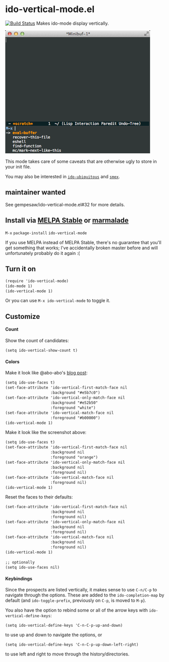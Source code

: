 # ido-vertical-mode.el

[![Build Status](https://travis-ci.org/gempesaw/ido-vertical-mode.el.svg?branch=master)](https://travis-ci.org/gempesaw/ido-vertical-mode.el) Makes ido-mode display vertically.

![screenshot.gif](screenshot.gif)

This mode takes care of some caveats that are otherwise ugly to store
in your init file.

You may also be interested in
[`ido-ubiquitous`](https://github.com/DarwinAwardWinner/ido-ubiquitous)
and [`smex`](https://github.com/nonsequitur/smex).

## maintainer wanted

See gempesaw/ido-vertical-mode.el#32 for more details.

## Install via [MELPA Stable](http://stable.melpa.org/#/) or [marmalade](http://marmalade-repo.org)

`M-x` `package-install` `ido-vertical-mode`

If you use MELPA instead of MELPA Stable, there's no guarantee that
you'll get something that works; I've accidentally broken master
before and will unfortunately probably do it again :(

## Turn it on

    (require 'ido-vertical-mode)
    (ido-mode 1)
    (ido-vertical-mode 1)

Or you can use `M-x ido-vertical-mode` to toggle it.

## Customize

#### Count

Show the count of candidates:

```elisp
(setq ido-vertical-show-count t)
```

#### Colors

Make it look like @abo-abo's [blog post](http://oremacs.com/2015/02/09/ido-vertical/):

```elisp
(setq ido-use-faces t)
(set-face-attribute 'ido-vertical-first-match-face nil
                    :background "#e5b7c0")
(set-face-attribute 'ido-vertical-only-match-face nil
                    :background "#e52b50"
                    :foreground "white")
(set-face-attribute 'ido-vertical-match-face nil
                    :foreground "#b00000")
(ido-vertical-mode 1)
```

Make it look like the screenshot above:

```elisp
(setq ido-use-faces t)
(set-face-attribute 'ido-vertical-first-match-face nil
                    :background nil
                    :foreground "orange")
(set-face-attribute 'ido-vertical-only-match-face nil
                    :background nil
                    :foreground nil)
(set-face-attribute 'ido-vertical-match-face nil
                    :foreground nil)
(ido-vertical-mode 1)
```

Reset the faces to their defaults:

```elisp
(set-face-attribute 'ido-vertical-first-match-face nil
                    :background nil
                    :foreground nil)
(set-face-attribute 'ido-vertical-only-match-face nil
                    :background nil
                    :foreground nil)
(set-face-attribute 'ido-vertical-match-face nil
                    :background nil
                    :foreground nil)
(ido-vertical-mode 1)

;; optionally
(setq ido-use-faces nil)
```

#### Keybindings

Since the prospects are listed vertically, it makes sense to use
`C-n/C-p` to navigate through the options. These are added to the
`ido-completion-map` by default (and `ido-toggle-prefix`, previously
on `C-p`, is moved to `M-p`).

You also have the option to rebind some or all of the arrow keys with
`ido-vertical-define-keys`:

    (setq ido-vertical-define-keys 'C-n-C-p-up-and-down)

to use up and down to navigate the options, or

    (setq ido-vertical-define-keys 'C-n-C-p-up-down-left-right)

to use left and right to move through the history/directories.
